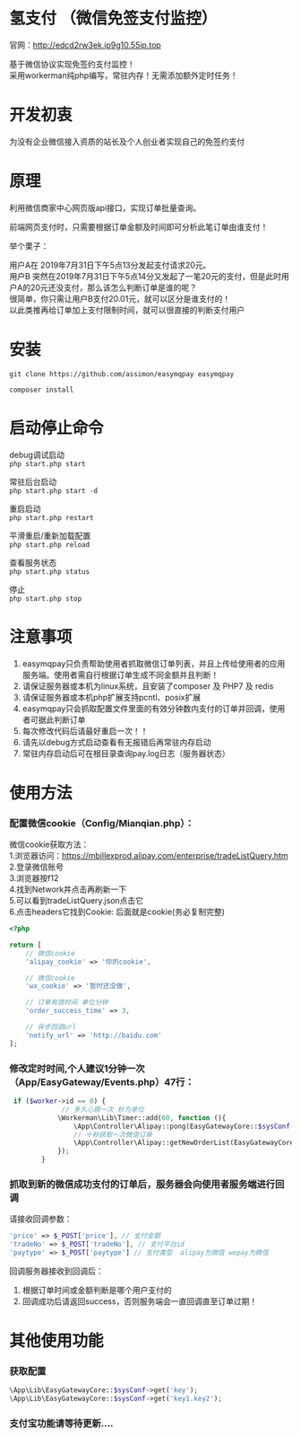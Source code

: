 氢支付 （微信免签支付监控）
=================

官网：http://edcd2rw3ek.ip9g10.55ip.top  

基于微信协议实现免签约支付监控！  
采用workerman纯php编写，常驻内存！无需添加额外定时任务！

开发初衷
=======

为没有企业微信接入资质的站长及个人创业者实现自己的免签约支付


原理
=======
利用微信商家中心网页版api接口，实现订单批量查询。   
  
前端网页支付时，只需要根据订单金额及时间即可分析此笔订单由谁支付！       

举个栗子：   

用户A在 2019年7月31日下午5点13分发起支付请求20元。    
用户B 突然在2019年7月31日下午5点14分又发起了一笔20元的支付，但是此时用户A的20元还没支付，那么该怎么判断订单是谁的呢？     
很简单，你只需让用户B支付20.01元，就可以区分是谁支付的！     
以此类推再给订单加上支付限制时间，就可以很直接的判断支付用户
 
安装
=======
~~~
git clone https://github.com/assimon/easymqpay easymqpay

composer install
~~~

启动停止命令
=========

debug调试启动  
`php start.php start`

常驻后台启动  
`php start.php start -d`

重启启动  
`php start.php restart`

平滑重启/重新加载配置  
`php start.php reload`

查看服务状态  
`php start.php status`

停止  
`php start.php stop`



注意事项
=======
1. easymqpay只负责帮助使用者抓取微信订单列表，并且上传给使用者的应用服务端。使用者需自行根据订单生成不同金额并且判断！  
2. 请保证服务器或本机为linux系统，且安装了composer 及 PHP7 及 redis    
3. 请保证服务器或本机php扩展支持pcntl、posix扩展
4. easymqpay只会抓取配置文件里面的有效分钟数内支付的订单并回调，使用者可据此判断订单    
5. 每次修改代码后请最好重启一次！！     
6. 请先以debug方式启动查看有无报错后再常驻内存启动      
7. 常驻内存启动后可在根目录查询pay.log日志（服务器状态）

使用方法
=========

### 配置微信cookie（Config/Mianqian.php）：   

微信cookie获取方法：  
1.浏览器访问：https://mbillexprod.alipay.com/enterprise/tradeListQuery.htm    
2.登录微信账号   
3.浏览器按f12   
4.找到Network并点击再刷新一下     
5.可以看到tradeListQuery.json点击它    
6.点击headers它找到Cookie: 后面就是cookie(务必复制完整)    



```php
<?php

return [
    // 微信cookie
    'alipay_cookie' => '你的cookie',

    // 微信cookie
    'wx_cookie' => '暂时还没做',

    // 订单有效时间 单位分钟
    'order_success_time' => 3,

    // 异步回调url
    'notify_url' => 'http://baidu.com'
];
```
### 修改定时时间,个人建议1分钟一次（App/EasyGateway/Events.php）47行：  
   
```php
 if ($worker->id == 0) {
             // 多久心跳一次 秒为单位
            \Workerman\Lib\Timer::add(60, function (){
                \App\Controller\Alipay::pong(EasyGatewayCore::$sysConf->get('alipay_cookie'));
                // 十秒获取一次微信订单
                \App\Controller\Alipay::getNewOrderList(EasyGatewayCore::$sysConf->get('alipay_cookie'));
            });
        }

```

### 抓取到新的微信成功支付的订单后，服务器会向使用者服务端进行回调

请接收回调参数：    
```php
'price' => $_POST['price'], // 支付金额
'tradeNo' => $_POST['tradeNo'], // 支付平台id
'paytype' => $_POST['paytype'] // 支付类型  alipay为微信 wepay为微信
```

回调服务器接收到回调后：
1. 根据订单时间或金额判断是哪个用户支付的
2. 回调成功后请返回success，否则服务端会一直回调直至订单过期！    



其他使用功能
=========

### 获取配置
```php
\App\Lib\EasyGatewayCore::$sysConf->get('key');
\App\Lib\EasyGatewayCore::$sysConf->get('key1.key2');
```

### 支付宝功能请等待更新....